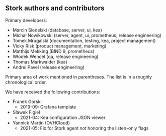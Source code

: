  Stork authors and contributors
------------------------------

Primary developers:

- Marcin Siodelski (database, server, ui, kea)
- Michał Nowikowski (server, agent, ui, prometheus, release engineering)
- Tomek Mrugalski (documentation, testing, kea, project management)
- Vicky Risk (product management, marketing)
- Matthijs Mekking (BIND 9, prometheus)
- Włodek Wencel (qa, release engineering)
- Thomas Markwalder (kea)
- Andrei Pavel (release engineering)

Primary area of work mentioned in parentheses. The list is in a
roughly chronological order.

We have received the following contributions:

 - Franek Górski
   - 2019-09: Grafana template
 - Sławek Figiel
   - 2021-04: Kea configuration JSON viewer
 - Yannick Martin (OVHCloud)
   - 2021-05: Fix for Stork agent not honoring the listen-only flags
